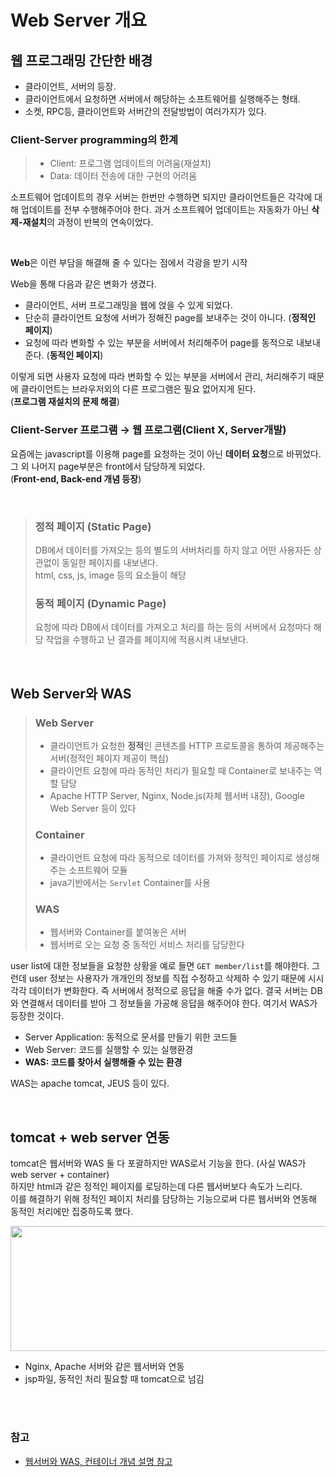 # Web Server 개요

## 웹 프로그래밍 간단한 배경

- 클라이언트, 서버의 등장. 
- 클라이언트에서 요청하면 서버에서 해당하는 소프트웨어를 실행해주는 형태.
- 소켓, RPC등, 클라이언트와 서버간의 전달방법이 여러가지가 있다.

### Client-Server programming의 한계

> - Client: 프로그램 업데이트의 어려움(재설치)
> - Data: 데이터 전송에 대한 구현의 어려움

소프트웨어 업데이트의 경우 서버는 한번만 수행하면 되지만 클라이언트들은 각각에 대해 업데이트를 전부 수행해주어야 한다. 과거 소프트웨어 업데이트는 자동화가 아닌 **삭제-재설치**의 과정이 반복의 연속이었다.

<br>

**Web**은 이런 부담을 해결해 줄 수 있다는 점에서 각광을 받기 시작

Web을 통해 다음과 같은 변화가 생겼다.
- 클라이언트, 서버 프로그래밍을 웹에 얹을 수 있게 되었다.
- 단순히 클라이언트 요청에 서버가 정해진 page를 보내주는 것이 아니다. (**정적인 페이지**)
- 요청에 따라 변화할 수 있는 부분을 서버에서 처리해주어 page를 동적으로 내보내준다. (**동적인 페이지**)

이렇게 되면 사용자 요청에 따라 변화할 수 있는 부분을 서버에서 관리, 처리해주기 때문에 클라이언트는 브라우저외의 다른 프로그램은 필요 없어지게 된다.  
(**프로그램 재설치의 문제 해결**)

### Client-Server 프로그램 → **웹 프로그램(Client X, Server개발)**

요즘에는 javascript를 이용해 page를 요청하는 것이 아닌 **데이터 요청**으로 바뀌었다. 그 외 나머지 page부분은 front에서 담당하게 되었다.  
(**Front-end, Back-end 개념 등장**)

<br>

> ### 정적 페이지 (Static Page)
> DB에서 데이터를 가져오는 등의 별도의 서버처리를 하지 않고 어떤 사용자든 상관없이 동일한 페이지를 내보낸다.  
> html, css, js, image 등의 요소들이 해당
> ### 동적 페이지 (Dynamic Page)
> 요청에 따라 DB에서 데이터를 가져오고 처리를 하는 등의 서버에서 요청마다 해당 작업을 수행하고 난 결과를 페이지에 적용시켜 내보낸다.

<br>

## Web Server와 WAS

> ### Web Server
> - 클라이언트가 요청한 **정적**인 콘텐츠를 HTTP 프로토콜을 통하여 제공해주는 서버(정적인 페이지 제공이 핵심)
> - 클라이언트 요청에 따라 동적인 처리가 필요할 때 Container로 보내주는 역할 담당
> - Apache HTTP Server, Nginx, Node.js(자체 웹서버 내장), Google Web Server 등이 있다
> ### Container
> - 클라이언트 요청에 따라 동적으로 데이터를 가져와 정적인 페이지로 생성해주는 소프트웨어 모듈
> - java기반에서는 `Servlet` Container를 사용
> ### WAS
> - 웹서버와 Container를 붙여놓은 서버
> - 웹서버로 오는 요청 중 동적인 서비스 처리를 담당한다

user list에 대한 정보들을 요청한 상황을 예로 들면 `GET member/list`를 해야한다. 그런데 user 정보는 사용자가 개개인의 정보를 직접 수정하고 삭제하 수 있기 때문에 시시각각 데이터가 변화한다. 즉 서버에서 정적으로 응답을 해줄 수가 없다. 결국 서버는 DB와 연결해서 데이터를 받아 그 정보들을 가공해 응답을 해주어야 한다. 여기서 WAS가 등장한 것이다.

- Server Application: 동적으로 문서를 만들기 위한 코드들
- Web Server: 코드를 실행할 수 있는 실행환경
- **WAS: 코드를 찾아서 실행해줄 수 있는 환경**

WAS는 apache tomcat, JEUS 등이 있다. 

<br>

## tomcat + web server 연동

tomcat은 웹서버와 WAS 둘 다 포괄하지만 WAS로서 기능을 한다. (사실 WAS가 web server + container)  
하지만 html과 같은 정적인 페이지를 로딩하는데 다른 웹서버보다 속도가 느리다.  
이를 해결하기 위해 정적인 페이지 처리를 담당하는 기능으로써 다른 웹서버와 연동해 동적인 처리에만 집중하도록 했다.  

<p><img src="https://user-images.githubusercontent.com/41675375/80943603-8f27bd80-8e22-11ea-9f44-9915b108653c.png" width="850" height="200"></p>


- Nginx, Apache 서버와 같은 웹서버와 연동
- jsp파일, 동적인 처리 필요할 때 tomcat으로 넘김


<br>
<br>


### 참고

- [웹서버와 WAS, 컨테이너 개념 설명 참고](http://melonicedlatte.com/web/2019/06/23/210300.html)









